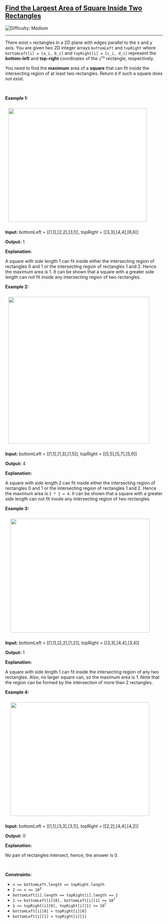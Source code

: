 <h2><a href="https://leetcode.com/problems/find-the-largest-area-of-square-inside-two-rectangles">Find the Largest Area of Square Inside Two Rectangles</a></h2> <img src='https://img.shields.io/badge/Difficulty-Medium-orange' alt='Difficulty: Medium' /><hr><p>There exist <code>n</code> rectangles in a 2D plane with edges parallel to the x and y axis. You are given two 2D integer arrays&nbsp;<code>bottomLeft</code> and <code>topRight</code>&nbsp;where <code>bottomLeft[i] = [a_i, b_i]</code> and <code>topRight[i] = [c_i, d_i]</code> represent&nbsp;the <strong>bottom-left</strong> and <strong>top-right</strong> coordinates of the <code>i<sup>th</sup></code> rectangle, respectively.</p>

<p>You need to find the <strong>maximum</strong> area of a <strong>square</strong> that can fit inside the intersecting region of at least two rectangles. Return <code>0</code> if such a square does not exist.</p>

<p>&nbsp;</p>
<p><strong class="example">Example 1:</strong></p>
<img alt="" src="https://assets.leetcode.com/uploads/2024/01/05/example12.png" style="width: 443px; height: 364px; padding: 10px; background: rgb(255, 255, 255); border-radius: 0.5rem;" />
<p><strong>Input:</strong> bottomLeft = [[1,1],[2,2],[3,1]], topRight = [[3,3],[4,4],[6,6]]</p>

<p><strong>Output:</strong> 1</p>

<p><strong>Explanation:</strong></p>

<p>A square with side length 1 can fit inside either the intersecting region of rectangles 0 and 1 or the intersecting region of rectangles 1 and 2. Hence the maximum area is 1. It can be shown that a square with a greater side length can not fit inside any intersecting region of two rectangles.</p>

<p><strong class="example">Example 2:</strong></p>
<img alt="" src="https://assets.leetcode.com/uploads/2024/07/15/diag.png" style="width: 451px; height: 470px; padding: 10px; background: rgb(255, 255, 255); border-radius: 0.5rem;" />
<p><strong>Input:</strong> bottomLeft = [[1,1],[1,3],[1,5]], topRight = [[5,5],[5,7],[5,9]]</p>

<p><strong>Output:</strong> 4</p>

<p><strong>Explanation:</strong></p>

<p>A square with side length 2 can fit inside either the intersecting region of rectangles 0 and 1 or the intersecting region of rectangles 1 and 2. Hence the maximum area is <code>2 * 2 = 4</code>. It can be shown that a square with a greater side length can not fit inside any intersecting region of two rectangles.</p>

<p><strong class="example">Example 3:</strong></p>
<code> <img alt="" src="https://assets.leetcode.com/uploads/2024/01/04/rectanglesexample2.png" style="padding: 10px; background: rgb(255, 255, 255); border-radius: 0.5rem; width: 445px; height: 365px;" /> </code>

<p><strong>Input:</strong> bottomLeft = [[1,1],[2,2],[1,2]], topRight = [[3,3],[4,4],[3,4]]</p>

<p><strong>Output:</strong> 1</p>

<p><strong>Explanation:</strong></p>

<p>A square with side length 1 can fit inside the intersecting region of any two rectangles. Also, no larger square can, so the maximum area is 1. Note that the region can be formed by the intersection of more than 2 rectangles.</p>

<p><strong class="example">Example 4:</strong></p>
<code> <img alt="" src="https://assets.leetcode.com/uploads/2024/01/04/rectanglesexample3.png" style="padding: 10px; background: rgb(255, 255, 255); border-radius: 0.5rem; width: 444px; height: 364px;" /> </code>

<p><strong>Input:&nbsp;</strong>bottomLeft = [[1,1],[3,3],[3,1]], topRight = [[2,2],[4,4],[4,2]]</p>

<p><strong>Output:</strong> 0</p>

<p><strong>Explanation:</strong></p>

<p>No pair of rectangles intersect, hence, the answer is 0.</p>

<p>&nbsp;</p>
<p><strong>Constraints:</strong></p>

<ul>
	<li><code>n == bottomLeft.length == topRight.length</code></li>
	<li><code>2 &lt;= n &lt;= 10<sup>3</sup></code></li>
	<li><code>bottomLeft[i].length == topRight[i].length == 2</code></li>
	<li><code>1 &lt;= bottomLeft[i][0], bottomLeft[i][1] &lt;= 10<sup>7</sup></code></li>
	<li><code>1 &lt;= topRight[i][0], topRight[i][1] &lt;= 10<sup>7</sup></code></li>
	<li><code>bottomLeft[i][0] &lt; topRight[i][0]</code></li>
	<li><code>bottomLeft[i][1] &lt; topRight[i][1]</code></li>
</ul>

